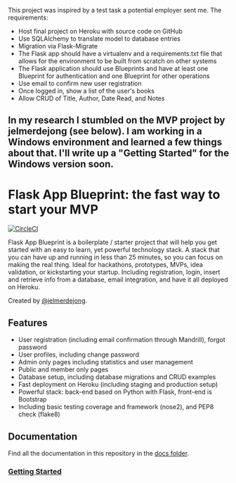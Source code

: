 This project was inspired by a test task a potential employer sent me. The requirements:
* Host final project on Heroku with source code on GitHub
* Use SQLAlchemy to translate model to database entries
* Migration via Flask-Migrate
* The Flask app should have a virtualenv and a requirements.txt file that allows for the environment to be built from scratch on other systems
* The Flask application should use Blueprints and have at least one Blueprint for authentication and one Blueprint for other operations
* Use email to confirm new user registration
* Once logged in, show a list of the user's books
* Allow CRUD of Title, Author, Date Read, and Notes

In my research I stumbled on the MVP project by jelmerdejong (see below). I am working in a Windows environment and learned a few things about that. I'll write up a "Getting Started" for the Windows version soon.
----------------------------------------------------
# Flask App Blueprint: the fast way to start your MVP
[![CircleCI](https://circleci.com/gh/jelmerdejong/flask-app-blueprint.svg?style=shield)](https://circleci.com/gh/jelmerdejong/flask-app-blueprint)

Flask App Blueprint is a boilerplate / starter project that will help you get started with an easy to learn, yet powerful technology stack. A stack that you can have up and running in less than 25 minutes, so you can focus on making the real thing. Ideal for hackathons, prototypes, MVPs, idea validation, or kickstarting your startup. Including registration, login, insert and retrieve info from a database, email integration, and have it all deployed on Heroku.

Created by [@jelmerdejong](https://twitter.com/jelmerdejong).

## Features
* User registration (including email confirmation through Mandrill), forgot password
* User profiles, including change password
* Admin only pages including statistics and user management
* Public and member only pages
* Database setup, including database migrations and CRUD examples
* Fast deployment on Heroku (including staging and production setup)
* Powerful stack: back-end based on Python with Flask, front-end is Bootstrap
* Including basic testing coverage and framework (nose2), and PEP8 check (flake8)

## Documentation
Find all the documentation in this repository in the [docs folder](docs/README.md).

### [Getting Started](docs/getting-started.md)
